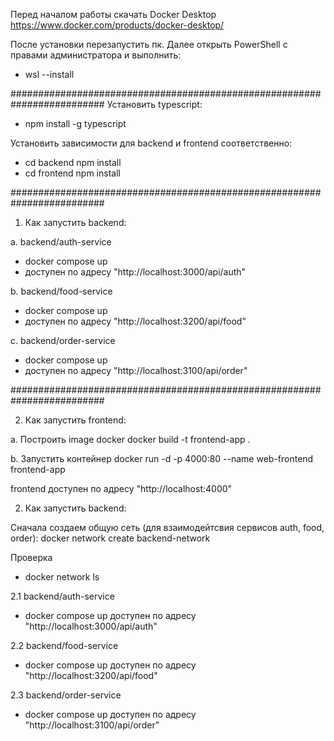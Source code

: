 Перед началом работы скачать Docker Desktop 
https://www.docker.com/products/docker-desktop/

После установки перезапустить пк. 
Далее открыть PowerShell с правами администратора и выполнить: 
  - wsl --install

#########################################################################
Установить typescript:
  - npm install -g typescript

Установить зависимости для backend и frontend соответственно:
  - cd backend npm install
  - cd frontend npm install

#########################################################################
1. Как запустить backend:

a. backend/auth-service
- docker compose up
- доступен по адресу "http://localhost:3000/api/auth"

b. backend/food-service
- docker compose up
- доступен по адресу "http://localhost:3200/api/food"

c. backend/order-service
- docker compose up
- доступен по адресу "http://localhost:3100/api/order"

#########################################################################

2. Как запустить frontend:

a. Построить image docker
docker build -t frontend-app .

b. Запустить контейнер
docker run -d -p 4000:80 --name web-frontend frontend-app

frontend доступен по адресу "http://localhost:4000"

2. Как запустить backend:

Сначала создаем общую сеть (для взаимодейтсвия сервисов auth, food, order):
docker network create backend-network

Проверка
- docker network ls

2.1 backend/auth-service
- docker compose up
доступен по адресу "http://localhost:3000/api/auth"

2.2 backend/food-service
- docker compose up
доступен по адресу "http://localhost:3200/api/food"

2.3 backend/order-service
- docker compose up
доступен по адресу "http://localhost:3100/api/order"
